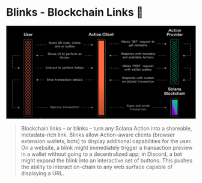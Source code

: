 # Blinks - Blockchain Links 👀
![alt text](<Screenshot from 2025-05-28 12-17-46.png>)

>Blockchain links – or blinks – turn any Solana Action into a shareable, metadata-rich link. Blinks allow Action-aware clients (browser extension wallets, bots) to display additional capabilities for the user. On a website, a blink might immediately trigger a transaction preview in a wallet without going to a decentralized app; in Discord, a bot might expand the blink into an interactive set of buttons. This pushes the ability to interact on-chain to any web surface capable of displaying a URL.